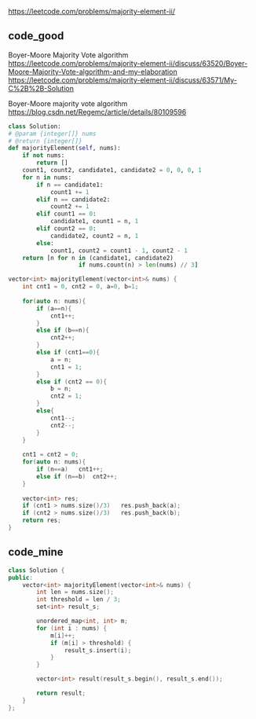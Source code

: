 
https://leetcode.com/problems/majority-element-ii/

## code_good
Boyer-Moore Majority Vote algorithm  
https://leetcode.com/problems/majority-element-ii/discuss/63520/Boyer-Moore-Majority-Vote-algorithm-and-my-elaboration  
https://leetcode.com/problems/majority-element-ii/discuss/63571/My-C%2B%2B-Solution  

Boyer-Moore majority vote algorithm  
https://blog.csdn.net/Regemc/article/details/80109596  


```python
class Solution:
# @param {integer[]} nums
# @return {integer[]}
def majorityElement(self, nums):
    if not nums:
        return []
    count1, count2, candidate1, candidate2 = 0, 0, 0, 1
    for n in nums:
        if n == candidate1:
            count1 += 1
        elif n == candidate2:
            count2 += 1
        elif count1 == 0:
            candidate1, count1 = n, 1
        elif count2 == 0:
            candidate2, count2 = n, 1
        else:
            count1, count2 = count1 - 1, count2 - 1
    return [n for n in (candidate1, candidate2)
                    if nums.count(n) > len(nums) // 3]
```

```cpp
vector<int> majorityElement(vector<int>& nums) {
    int cnt1 = 0, cnt2 = 0, a=0, b=1;
    
    for(auto n: nums){
        if (a==n){
            cnt1++;
        }
        else if (b==n){
            cnt2++;
        }
        else if (cnt1==0){
            a = n;
            cnt1 = 1;
        }
        else if (cnt2 == 0){
            b = n;
            cnt2 = 1;
        }
        else{
            cnt1--;
            cnt2--;
        }
    }
    
    cnt1 = cnt2 = 0;
    for(auto n: nums){
        if (n==a)   cnt1++;
        else if (n==b)  cnt2++;
    }
    
    vector<int> res;
    if (cnt1 > nums.size()/3)   res.push_back(a);
    if (cnt2 > nums.size()/3)   res.push_back(b);
    return res;
}
```

## code_mine

```cpp
class Solution {
public:
    vector<int> majorityElement(vector<int>& nums) {
        int len = nums.size();
        int threshold = len / 3;
        set<int> result_s;

        unordered_map<int, int> m;
        for (int i : nums) {
            m[i]++;
            if (m[i] > threshold) {
                result_s.insert(i);
            }
        }

        vector<int> result(result_s.begin(), result_s.end());

        return result;
    }
};
```